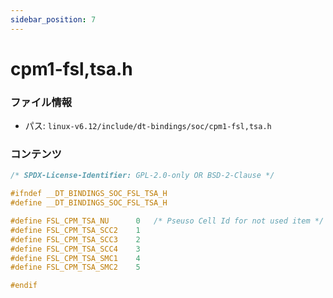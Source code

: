 ```yaml
---
sidebar_position: 7
---
```

# cpm1-fsl,tsa.h

### ファイル情報

- パス: `linux-v6.12/include/dt-bindings/soc/cpm1-fsl,tsa.h`

### コンテンツ

```h
/* SPDX-License-Identifier: GPL-2.0-only OR BSD-2-Clause */

#ifndef __DT_BINDINGS_SOC_FSL_TSA_H
#define __DT_BINDINGS_SOC_FSL_TSA_H

#define FSL_CPM_TSA_NU		0	/* Pseuso Cell Id for not used item */
#define FSL_CPM_TSA_SCC2	1
#define FSL_CPM_TSA_SCC3	2
#define FSL_CPM_TSA_SCC4	3
#define FSL_CPM_TSA_SMC1	4
#define FSL_CPM_TSA_SMC2	5

#endif

```
